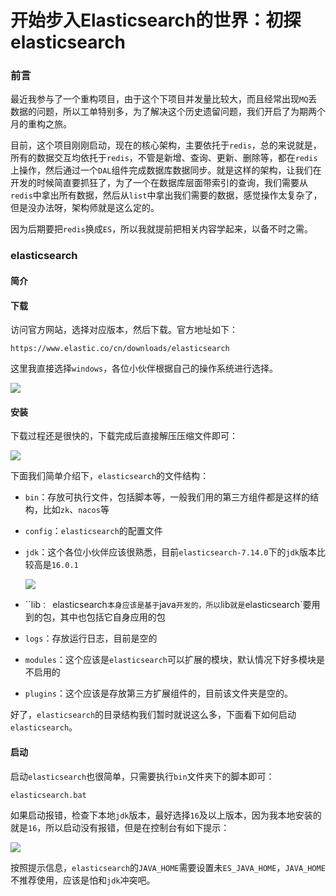 # 开始步入Elasticsearch的世界：初探elasticsearch

### 前言

最近我参与了一个重构项目，由于这个下项目并发量比较大，而且经常出现`MQ`丢数据的问题，所以工单特别多，为了解决这个历史遗留问题，我们开启了为期两个月的重构之旅。

目前，这个项目刚刚启动，现在的核心架构，主要依托于`redis`，总的来说就是，所有的数据交互均依托于`redis`，不管是新增、查询、更新、删除等，都在`redis`上操作，然后通过一个`DAL`组件完成数据库数据同步。就是这样的架构，让我们在开发的时候简直要抓狂了，为了一个在数据库层面带索引的查询，我们需要从`redis`中拿出所有数据，然后从`list`中拿出我们需要的数据，感觉操作太复杂了，但是没办法呀，架构师就是这么定的。

因为后期要把`redis`换成`ES`，所以我就提前把相关内容学起来，以备不时之需。



### elasticsearch

#### 简介



#### 下载

访问官方网站，选择对应版本，然后下载。官方地址如下：

```
https://www.elastic.co/cn/downloads/elasticsearch
```

这里我直接选择`windows`，各位小伙伴根据自己的操作系统进行选择。

![](https://gitee.com/sysker/picBed/raw/master/20210825083231.png)

#### 安装

下载过程还是很快的，下载完成后直接解压压缩文件即可：

![](https://gitee.com/sysker/picBed/raw/master/20210825083652.png)

下面我们简单介绍下，`elasticsearch`的文件结构：

- `bin`：存放可执行文件，包括脚本等，一般我们用的第三方组件都是这样的结构，比如`zk`、`nacos`等

- `config`：`elasticsearch`的配置文件

- `jdk`：这个各位小伙伴应该很熟悉，目前`elasticsearch-7.14.0`下的`jdk`版本比较高是`16.0.1`

  ![](https://gitee.com/sysker/picBed/raw/master/20210825084335.png)

  

- ``lib`： `elasticsearch`本身应该是基于`java`开发的，所以`lib`就是`elasticsearch`要用到的包，其中也包括它自身应用的包
- `logs`：存放运行日志，目前是空的
- `modules`：这个应该是`elasticsearch`可以扩展的模块，默认情况下好多模块是不启用的
- `plugins`：这个应该是存放第三方扩展组件的，目前该文件夹是空的。

好了，`elasticsearch`的目录结构我们暂时就说这么多，下面看下如何启动`elasticsearch`。

#### 启动

启动`elasticsearch`也很简单，只需要执行`bin`文件夹下的脚本即可：

```
elasticsearch.bat
```

如果启动报错，检查下本地`jdk`版本，最好选择`16`及以上版本，因为我本地安装的就是`16`，所以启动没有报错，但是在控制台有如下提示：

![](https://gitee.com/sysker/picBed/raw/master/20210825085557.png)

按照提示信息，`elasticsearch`的`JAVA_HOME`需要设置未`ES_JAVA_HOME`，`JAVA_HOME`不推荐使用，应该是怕和`jdk`冲突吧。